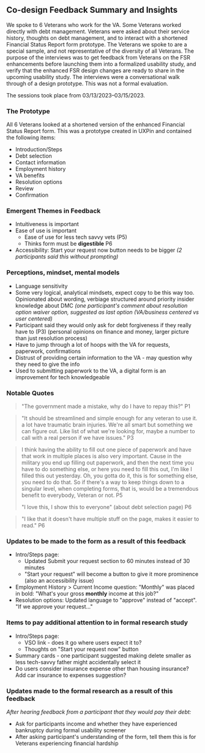 
## Co-design Feedback Summary and Insights
We spoke to 6 Veterans who work for the VA. Some Veterans worked directly with debt management. Veterans were asked about their service history, thoughts on debt management, and to interact with a shortened Financial Status Report form prototype. The Veterans we spoke to are a special sample, and not representative of the diversity of all Veterans. 
The purpose of the interviews was to get feedback from Veterans on the FSR enhancements before launching them into a formalized usability study, and verify that the enhanced FSR design changes are ready to share in the upcoming usability study. The interviews were a conversational walk through of a design prototype. This was not a formal evaluation. 

The sessions took place from 03/13/2023⁠–03/15/2023.

### The Prototype
All 6 Veterans looked at a shortened version of the enhanced Financial Status Report form. This was a prototype created in UXPin and contained the following items: 

 - Introduction/Steps 
 - Debt selection
 - Contact information
 - Employment history
 - VA benefits
 - Resolution options
 - Review 
 - Confirmation

### Emergent Themes in Feedback

-   Intuitiveness is important
-   Ease of use is important
	-  Ease of use for less tech savvy vets (P5)
	- Thinks form must be **digestible** P6
-  Accessibility: Start your request now button needs to be bigger _(2 participants said this without prompting)_


### Perceptions, mindset, mental models

 -   Language sensitivity
-   Some very logical, analytical mindsets, expect copy to be this way too. Opinionated about wording, verbiage structured around priority insider knowledge about DMC _(one participant's comment about resolution option waiver option, suggested as last option (VA/business centered vs user centered)_
- Participant said they would only ask for debt forgiveness if they really have to (P3)
(personal opinions on finance and money, larger picture than just resolution process)
-   Have to jump through a lot of hoops with the VA for requests, paperwork, confirmations
-   Distrust of providing certain information to the VA - may question why they need to give the info
-   Used to submitting paperwork to the VA, a digital form is an improvement for tech knowledgeable


### Notable Quotes

> "The government made a mistake, why do I have to repay this?" P1

> "It should be streamlined and simple enough for any veteran to use it. a lot have traumatic brain injuries. We're all smart but something we can figure out. Like list of what we're looking for, maybe a number to call with a real person if we have issues." P3

> I think having the ability to fill out one piece of paperwork and have that work in multiple places is also very important. Cause in the military you end up filling out paperwork, and then the next time you have to do something else, or here you need to fill this out, I'm like I filled this out yesterday. Oh, you gotta do it, this is for something else, you need to do that. So if there's a way to keep things down to a singular level, when completing forms, that is, would be a tremendous benefit to everybody, Veteran or not. P5
> 
> "I love this, I show this to everyone" (about debt selection page) P6

> "I like that it doesn't have multiple stuff on the page, makes it easier to read." P6

### Updates to be made to the form as a result of this feedback

 -  Intro/Steps page: 
	 - Updated Submit your request section to 60 minutes instead of 30 minutes
	 - "Start your request" will become a button to give it more prominence (also an accessibility issue)
-   Employment History > Current Income question: "Monthly" was placed in bold: "What's your gross **monthly** income at this job?"
-   Resolution options: Updated language to "approve" instead of "accept". "If we approve your request..."

### Items to pay additional attention to in formal research study

 - Intro/Steps page:
	 - VSO link - does it go where users expect it to?
	-   Thoughts on "Start your request now" button 
-   Summary cards - one participant suggested making delete smaller as less tech-savvy father might accidentally select it
-   Do users consider insurance expense other than housing insurance? Add car insurance to expenses suggestion?

### Updates made to the formal research as a result of this feedback

 _After hearing feedback from a participant that they would pay their debt:_
-   Ask for participants income and whether they have experienced bankruptcy during formal usability screener
-   After asking participant's understanding of the form, tell them this is for Veterans experiencing financial hardship

